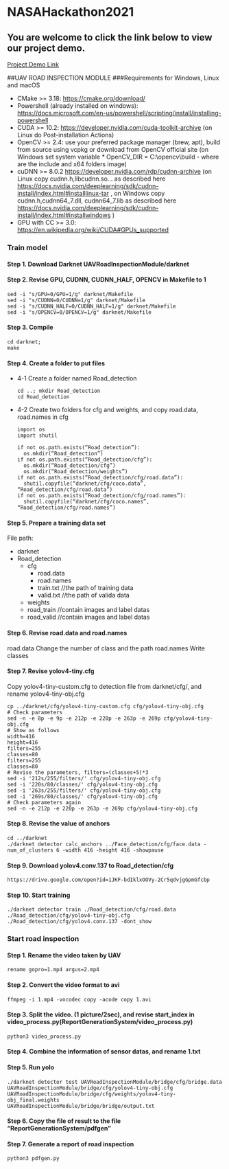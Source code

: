 # NASAHackathon2021

## You are welcome to click the link below to view our project demo.

[Project Demo Link](http://nasa.thebestyea.net/)


##UAV ROAD INSPECTION MODULE
###Requirements for Windows, Linux and macOS

* CMake >= 3.18: https://cmake.org/download/
*  Powershell (already installed on windows): https://docs.microsoft.com/en-us/powershell/scripting/install/installing-powershell
* CUDA >= 10.2: https://developer.nvidia.com/cuda-toolkit-archive (on Linux do Post-installation Actions)
* OpenCV >= 2.4: use your preferred package manager (brew, apt), build from source using vcpkg or download from OpenCV official site (on Windows set system variable * OpenCV_DIR = C:\opencv\build - where are the include and x64 folders image)
* cuDNN >= 8.0.2 https://developer.nvidia.com/rdp/cudnn-archive (on Linux copy cudnn.h,libcudnn.so... as described here https://docs.nvidia.com/deeplearning/sdk/cudnn-install/index.html#installlinux-tar , on Windows copy cudnn.h,cudnn64_7.dll, cudnn64_7.lib as described here https://docs.nvidia.com/deeplearning/sdk/cudnn-install/index.html#installwindows )
* GPU with CC >= 3.0: https://en.wikipedia.org/wiki/CUDA#GPUs_supported

### Train model
#### Step 1. Download  Darknet UAVRoadInspectionModule/darknet
#### Step 2. Revise GPU, CUDNN, CUDNN_HALF, OPENCV in Makefile to 1
    sed -i "s/GPU=0/GPU=1/g" darknet/Makefile
    sed -i "s/CUDNN=0/CUDNN=1/g" darknet/Makefile
    sed -i "s/CUDNN_HALF=0/CUDNN_HALF=1/g" darknet/Makefile
    sed -i "s/OPENCV=0/OPENCV=1/g" darknet/Makefile

#### Step 3. Compile
    cd darknet; 
    make
#### Step 4. Create a folder to put files
* 4-1 Create a folder named Road_detection

      cd ..; mkdir Road_detection
      cd Road_detection
* 4-2 Create two folders for cfg and weights, and copy road.data, road.names in cfg
      
      import os
      import shutil
      
      if not os.path.exists(“Road_detection”):
        os.mkdir(“Road_detection”)
      if not os.path.exists(“Road_detection/cfg”):
        os.mkdir(“Road_detection/cfg”) 
        os.mkdir(“Road_detection/weights”)
      if not os.path.exists(“Road_detection/cfg/road.data”):
        shutil.copyfile(“darknet/cfg/coco.data”, “Road_detection/cfg/road.data”)
      if not os.path.exists(“Road_detection/cfg/road.names”):
        shutil.copyfile(“darknet/cfg/coco.names”, “Road_detection/cfg/road.names”)
#### Step 5. Prepare a training data set

File path:

* darknet
* Road_detection
    - cfg
        * road.data
        * road.names
        *	train.txt	//the path of training data
        *	valid.txt	//the path of valida data
    -	weights
    -	road_train	//contain images and label datas
    -	road_valid	//contain images and label datas

#### Step 6. Revise road.data and road.names

road.data
Change the number of class and the path
road.names
Write classes

#### Step 7. Revise yolov4-tiny.cfg

Copy yolov4-tiny-custom.cfg to detection file from darknet/cfg/, and rename yolov4-tiny-obj.cfg

    cp ../darknet/cfg/yolov4-tiny-custom.cfg cfg/yolov4-tiny-obj.cfg
    # Check parameters
    sed -n -e 8p -e 9p -e 212p -e 220p -e 263p -e 269p cfg/yolov4-tiny-obj.cfg
    # Show as follows
    width=416
    height=416
    filters=255
    classes=80
    filters=255
    classes=80
    # Revise the parameters, filters=(classes+5)*3
    sed -i '212s/255/filters/' cfg/yolov4-tiny-obj.cfg
    sed -i '220s/80/classes/' cfg/yolov4-tiny-obj.cfg
    sed -i '263s/255/filters/' cfg/yolov4-tiny-obj.cfg
    sed -i '269s/80/classes/' cfg/yolov4-tiny-obj.cfg
    # Check parameters again
    sed -n -e 212p -e 220p -e 263p -e 269p cfg/yolov4-tiny-obj.cfg


#### Step 8. Revise the value of anchors

    cd ../darknet
    ./darknet detector calc_anchors ../Face_detection/cfg/face.data -num_of_clusters 6 -width 416 -height 416 -showpause
    
#### Step 9. Download yolov4.conv.137 to Road_detection/cfg

    https://drive.google.com/open?id=1JKF-bdIklxOOVy-2Cr5qdvjgGpmGfcbp
    
#### Step 10. Start training

    ./darknet detector train ./Road_detection/cfg/road.data ./Road_detection/cfg/yolov4-tiny-obj.cfg ./Road_detection/cfg/yolov4.conv.137 -dont_show

### Start road inspection

#### Step 1. Rename the video taken by UAV
    rename gopro=1.mp4 argus=2.mp4

#### Step 2. Convert the video format to avi
    ffmpeg -i 1.mp4 -vocodec copy -acode copy 1.avi
#### Step 3. Split the video. (1 picture/2sec), and revise start_index in video_process.py(ReportGenerationSystem/video_process.py)
    python3 video_process.py
#### Step 4. Combine the information of sensor datas, and rename 1.txt

#### Step 5. Run yolo

    ./darknet detector test UAVRoadInspectionModule/bridge/cfg/bridge.data UAVRoadInspectionModule/bridge/cfg/yolov4-tiny-obj.cfg       
    UAVRoadInspectionModule/bridge/cfg/weights/yolov4-tiny-obj_final.weights
    UAVRoadInspectionModule/bridge/bridge/output.txt
    
#### Step 6. Copy the file of result to the file “ReportGenerationSystem/pdfgen”

#### Step 7. Generate a report of road inspection

    python3 pdfgen.py
